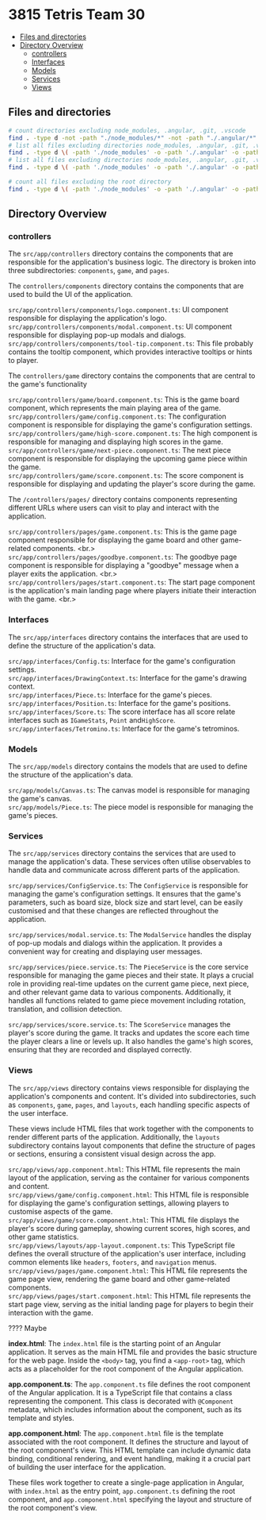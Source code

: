 # 3815 Tetris Team 30

<!-- TOC -->

- [Files and directories](#files-and-directories)
- [Directory Overview](#directory-overview)
    - [controllers](#controllers)
    - [Interfaces](#interfaces)
    - [Models](#models)
    - [Services](#services)
    - [Views](#views)

<!-- /TOC -->
<a id="markdown-files-and-directories" name="files-and-directories"></a>

## Files and directories

```bash
# count directories excluding node_modules, .angular, .git, .vscode
find . -type d -not -path "./node_modules/*" -not -path "./.angular/*" -not -path "./.git/*" -not -path "./.vscode/*"| wc -l
# list all files excluding directories node_modules, .angular, .git, .vscode
find . -type d \( -path './node_modules' -o -path './.angular' -o -path './.git' -o -path './.vscode' \) -prune -o -type f -print
# list all files excluding directories node_modules, .angular, .git, .vscode, excluding files .gitignore, .editorconfig
find . -type d \( -path './node_modules' -o -path './.angular' -o -path './.git' -o -path './.vscode' \) -prune -o -type f -not -name .gitignore -not -name .editorconfig -print

# count all files excluding the root directory
find . -type d \( -path './node_modules' -o -path './.angular' -o -path './.git' -o -path './.vscode' \) -prune -o -type f -not -name .gitignore -not -name .editorconfig -print | wc -l
```


<a id="markdown-directory-overview" name="directory-overview"></a>

## Directory Overview

<a id="markdown-controllers" name="controllers"></a>

### controllers

The `src/app/controllers` directory contains the components that are responsible for the application's business logic. The directory is broken into three subdirectories: `components`, `game`, and `pages`. <br>

The `controllers/components` directory contains the components that are used to build the UI of the application. <br>

`src/app/controllers/components/logo.component.ts`: UI component responsible for displaying the application's logo. <br>
`src/app/controllers/components/modal.component.ts`: UI component responsible for displaying pop-up modals and dialogs. <br>
`src/app/controllers/components/tool-tip.component.ts`: This file probably contains the tooltip component, which provides interactive tooltips or hints to player. <br>

The `controllers/game` directory contains the components that are central to the game's functionality <br>

`src/app/controllers/game/board.component.ts`: This is the game board component, which represents the main playing area of the game. <br>
`src/app/controllers/game/config.component.ts`: The configuration component is responsible for displaying the game's configuration settings. <br>
`src/app/controllers/game/high-score.component.ts`: The high component is responsible for managing and displaying high scores in the game. <br>
`src/app/controllers/game/next-piece.component.ts`: The next piece component is responsible for displaying the upcoming game piece within the game. <br>
`src/app/controllers/game/score.component.ts`: The score component is responsible for displaying and updating the player's score during the game. <br>

The `/controllers/pages/` directory contains components representing different URLs where users can visit to play and interact with the application. <br>

`src/app/controllers/pages/game.component.ts`: This is the game page component responsible for displaying the game board and other game-related components. <br.>
`src/app/controllers/pages/goodbye.component.ts`: The goodbye page component is responsible for displaying a "goodbye" message when a player exits the application. <br.>
`src/app/controllers/pages/start.component.ts`: The start page component is the application's main landing page where players initiate their interaction with the game. <br.>

<a id="markdown-interfaces" name="interfaces"></a>

### Interfaces

The `src/app/interfaces` directory contains the interfaces that are used to define the structure of the application's data. <br>

`src/app/interfaces/Config.ts`: Interface for the game's configuration settings. <br>
`src/app/interfaces/DrawingContext.ts`: Interface for the game's drawing context. <br>
`src/app/interfaces/Piece.ts`: Interface for the game's pieces. <br>
`src/app/interfaces/Position.ts`: Interface for the game's positions. <br>
`src/app/interfaces/Score.ts`: The score interface has all score relate interfaces such as `IGameStats`, `Point` and`HighScore`. <br>
`src/app/interfaces/Tetromino.ts`: Interface for the game's tetrominos. <br>

<a id="markdown-models" name="models"></a>

### Models

The `src/app/models` directory contains the models that are used to define the structure of the
application's data. <br>

`src/app/models/Canvas.ts`: The canvas model is responsible for managing the game's canvas. <br>
`src/app/models/Piece.ts`: The piece model is responsible for managing the game's pieces. <br>

<a id="markdown-services" name="services"></a>

### Services

The `src/app/services` directory contains the services that are used to manage the application's
data. These services often utilise observables to handle data and communicate across different
parts of the application. <br>

`src/app/services/ConfigService.ts`: The `ConfigService` is responsible for managing the game's
configuration settings. It ensures that the game's parameters, such as board size, block size and
start level, can be easily customised and that these changes are reflected throughout the
application. <br>

`src/app/services/modal.service.ts`: The `ModalService` handles the display of pop-up modals and
dialogs within the application. It provides a convenient way for creating and displaying user
messages. <br>

`src/app/services/piece.service.ts`: The `PieceService` is the core service responsible for
managing the game pieces and their state. It plays a crucial role in providing real-time updates
on the current game piece, next piece, and other relevant game data to various components.
Additionally, it handles all functions related to game piece movement including rotation,
translation, and collision detection. <br>

`src/app/services/score.service.ts`: The `ScoreService` manages the player's score during the
game. It tracks and updates the score each time the player clears a line or levels up. It also
handles the game's high scores, ensuring that they are recorded and displayed correctly. <br>

<a id="markdown-views" name="views"></a>

### Views

The `src/app/views` directory contains views responsible for displaying the application's
components and content. It's divided into subdirectories, such as `components`, `game`, `pages`,
and `layouts`, each handling specific aspects of the user interface.

These views include HTML files that work together with the components to render different parts of
the application. Additionally, the `layouts` subdirectory contains layout components that define
the structure of pages or sections, ensuring a consistent visual design across the app.

`src/app/views/app.component.html`: This HTML file represents the main layout of the application, serving as the container for various components and content. <br>
`src/app/views/game/config.component.html`: This HTML file is responsible for displaying the game's configuration settings, allowing players to customise aspects of the game. <br>
`src/app/views/game/score.component.html`: This HTML file displays the player's score during gameplay, showing current scores, high scores, and other game statistics. <br>
`src/app/views/layouts/app-layout.component.ts`: This TypeScript file defines the overall structure of the application's user interface, including common elements like `headers`, `footers`, and `navigation` menus. <br>
`src/app/views/pages/game.component.html`: This HTML file represents the game page view, rendering the game board and other game-related components. <br>
`src/app/views/pages/start.component.html`: This HTML file represents the start page view, serving as the initial landing page for players to begin their interaction with the game. <br>



???? Maybe

**index.html**: The `index.html` file is the starting point of an Angular application. It serves
as the main HTML file and provides the basic structure for the web page. Inside the `<body>` tag,
you find a `<app-root>` tag, which acts as a placeholder for the root component of the Angular
application.

**app.component.ts**: The `app.component.ts` file defines the root component of the Angular
application. It is a TypeScript file that contains a class representing the component. This class
is decorated with `@Component` metadata, which includes information about the component, such as
its template and styles.

**app.component.html**: The `app.component.html` file is the template associated with the root
component. It defines the structure and layout of the root component's view. This HTML template
can include dynamic data binding, conditional rendering, and event handling, making it a crucial
part of building the user interface for the application.

These files work together to create a single-page application in Angular, with `index.html` as the
entry point, `app.component.ts` defining the root component, and `app.component.html` specifying
the layout and structure of the root component's view.
